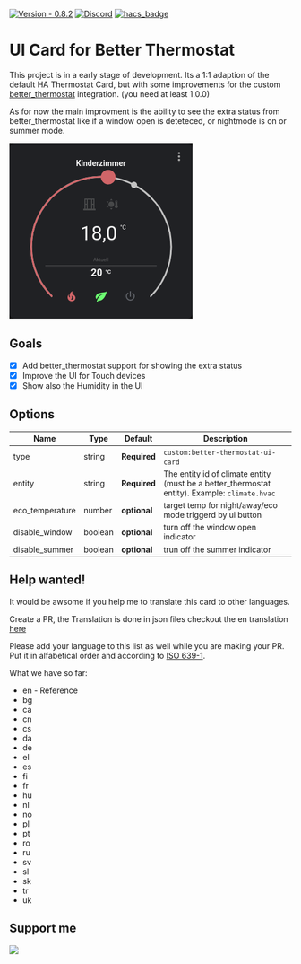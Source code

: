 [![Version - 0.8.2](https://img.shields.io/badge/Version-0.8.2-009688?style=for-the-badge)](https://github.com/KartoffelToby/better-thermostat-ui-card)
[![Discord](https://img.shields.io/discord/925725316540923914.svg?style=for-the-badge)](https://discord.gg/9BUegWTG3K)
[![hacs_badge](https://img.shields.io/badge/HACS-Default-41BDF5.svg?style=for-the-badge)](https://github.com/hacs/integration)

# UI Card for Better Thermostat

This project is in a early stage of development. Its a 1:1 adaption of the default HA Thermostat Card, but with some improvements for the custom [better_thermostat](https://github.com/KartoffelToby/better_thermostat) integration. (you need at least 1.0.0)

As for now the main improvment is the ability to see the extra status from better_thermostat like if a window open is deteteced, or nightmode is on or summer mode.

![Better Thermostat UI Card](/assets/1.png)

 
## Goals

- [X] Add better_thermostat support for showing the extra status
- [X] Improve the UI for Touch devices
- [X] Show also the Humidity in the UI

## Options

| Name                 | Type    | Default      | Description                                                                                            |
| -------------------- | ------- | ------------ | ------------------------------------------------------------------------------------------------------ |
| type                 | string  | **Required** | `custom:better-thermostat-ui-card`                                                                     |
| entity               | string  | **Required** | The entity id of climate entity (must be a better_thermostat entity). Example: `climate.hvac`          |
| eco_temperature      | number  | **optional** | target temp for night/away/eco mode triggerd by ui button                                              |
| disable_window      | boolean  | **optional** | turn off the window open indicator                                                                     |
| disable_summer      | boolean  | **optional** | trun off the summer indicator                                                                          |


## Help wanted!

It would be awsome if you help me to translate this card to other languages.

Create a PR, the Translation is done in json files checkout the en translation [here](https://github.com/KartoffelToby/better-thermostat-ui-card/blob/master/src/localize/languages/en.json)

Please add your language to this list as well while you are making your PR. Put it in alfabetical order and according to [ISO 639-1](https://en.wikipedia.org/wiki/List_of_ISO_639-1_codes).

What we have so far:
- en - Reference 
- bg
- ca
- cn
- cs
- da
- de
- el
- es
- fi
- fr
- hu
- nl
- no
- pl
- pt
- ro
- ru
- sv
- sl
- sk
- tr
- uk

## Support me
<a href="https://www.buymeacoffee.com/kartoffeltoby"><img src="https://img.buymeacoffee.com/button-api/?text=Buy me a coffee&emoji=&slug=kartoffeltoby&button_colour=0ac982&font_colour=000000&font_family=Cookie&outline_colour=000000&coffee_colour=ffffff"></a>
